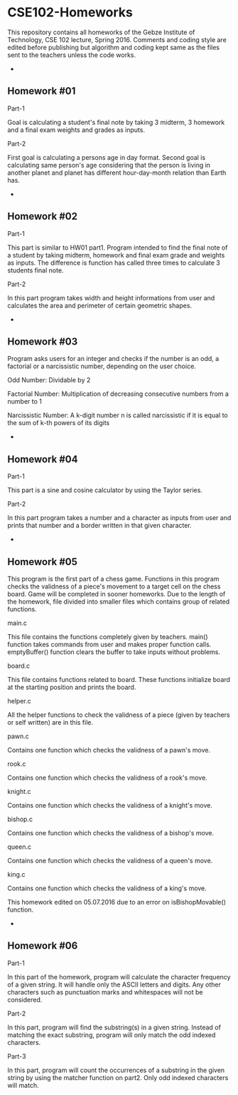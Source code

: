 # CSE102-Homeworks
This repository contains all homeworks of the Gebze Institute of Technology, CSE 102 lecture, Spring 2016. Comments and coding style are edited before publishing but algorithm and coding kept same as the files sent to the teachers unless the code works. 

-
Homework #01
-

Part-1

Goal is calculating a student's final note by taking 3 midterm, 3 homework and a final exam weights and grades as inputs.

Part-2

First goal is calculating a persons age in day format. Second goal is calculating same person's age considering that the person is living in another planet and planet has different hour-day-month relation than Earth has.


-
Homework #02
-

Part-1

This part is similar to HW01 part1. Program intended to find the final note of a student by taking midterm, homework and final exam grade and weights as inputs. The difference is function has called three times to calculate 3 students final note.

Part-2

In this part program takes width and height informations from user and calculates the area and perimeter of certain geometric shapes.


-
Homework #03
-

Program asks users for an integer and checks if the number is an odd, a factorial or a narcissistic number, depending on the user choice.


Odd Number: Dividable by 2

Factorial Number: Multiplication of decreasing consecutive numbers from a number to 1

Narcissistic Number: A k-digit number n is called narcissistic if it is equal to the sum of k-th powers of its digits


-
Homework #04
-

Part-1

This part is a sine and cosine calculator by using the Taylor series.

Part-2

In this part program takes a number and a character as inputs from user and prints that number and a border written in that given character.


-
Homework #05
-

This program is the first part of a chess game. Functions in this program checks the validness of a piece's movement to a target cell on the chess board. Game will be completed in sooner homeworks. Due to the length of the homework, file divided into smaller files which contains group of related functions.

main.c

This file contains the functions completely given by teachers. main() function takes commands from user and makes proper function calls. emptyBuffer() function clears the buffer to take inputs without problems.

board.c

This file contains functions related to board. These functions initialize board at the starting position and prints the board.

helper.c

All the helper functions to check the validness of a piece (given by teachers or self written) are in this file.

pawn.c

Contains one function which checks the validness of a pawn's move.

rook.c

Contains one function which checks the validness of a rook's move.

knight.c

Contains one function which checks the validness of a knight's move.

bishop.c

Contains one function which checks the validness of a bishop's move.

queen.c

Contains one function which checks the validness of a queen's move.

king.c

Contains one function which checks the validness of a king's move.

This homework edited on 05.07.2016 due to an error on isBishopMovable() function.


-
Homework #06
-

Part-1

In this part of the homework, program will calculate the character frequency of a given string. It will handle only the ASCII letters and digits. Any other characters such as punctuation marks and whitespaces will not be considered.

Part-2

In this part, program will find the substring(s) in a given string. Instead of matching the exact substring, program will only match the odd indexed characters. 

Part-3

In this part, program will count the occurrences of a substring in the given string by using the matcher function on part2. Only odd indexed characters will match.
